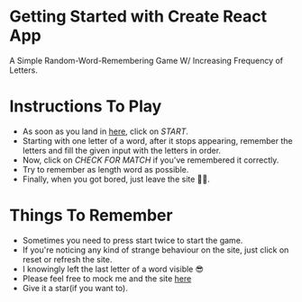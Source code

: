 # Getting Started with Create React App

A Simple Random-Word-Remembering Game W/ Increasing Frequency of Letters.


# Instructions To Play
- As soon as you land in [here](https://iro.netlify.com), click on *START*.
- Starting with one letter of a word, after it stops appearing, remember the letters and fill the given input with the letters in order.
- Now, click on *CHECK FOR MATCH* if you've remembered it correctly.
- Try to remember as length word as possible.
- Finally, when you got bored, just leave the site 🤷‍♂️.

# Things To Remember
- Sometimes you need to press start twice to start the game.
- If you're noticing any kind of strange behaviour on the site, just click on reset or refresh the site.
- I knowingly left the last letter of a word visible 😎
- Please feel free to mock me and the site [here](https://github.com/saideepesh000/I-remembered-only/issues)
- Give it a star(if you want to). 